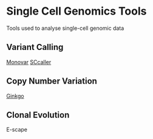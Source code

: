 # Single Cell Genomics Tools
Tools used to analyse single-cell genomic data

## Variant Calling
[Monovar](https://bitbucket.org/hamimzafar/monovar)
[SCcaller](https://github.com/biosinodx/SCcaller/)


## Copy Number Variation
[Ginkgo](https://github.com/robertaboukhalil/ginkgo)


## Clonal Evolution
E-scape
